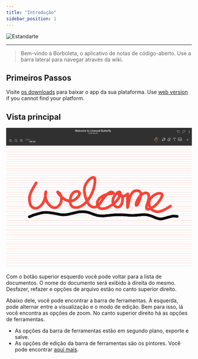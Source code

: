 ```yaml
---
title: "Introdução"
sidebar_position: 1
---
```


![Estandarte](/img/banner.png)

---

> Bem-vindo à Borboleta, o aplicativo de notas de código-aberto. Use a barra lateral para navegar através da wiki.

## Primeiros Passos

Visite [os downloads](/downloads) para baixar o app da sua plataforma. Use [web version](https://web.butterfly.linwood.dev) if you cannot find your platform.

## Vista principal

![Vista principal](main.png)

Com o botão superior esquerdo você pode voltar para a lista de documentos. O nome do documento será exibido à direita do mesmo. Desfazer, refazer e opções de arquivo estão no canto superior direito.

Abaixo dele, você pode encontrar a barra de ferramentas. À esquerda, pode alternar entre a visualização e o modo de edição. Bem para isso, lá você encontra as opções de zoom. No canto superior direito há as opções de ferramentas.

- As opções da barra de ferramentas estão em segundo plano, exporte e salve.
- As opções de edição da barra de ferramentas são os pintores. Você pode encontrar [aqui mais](background).
